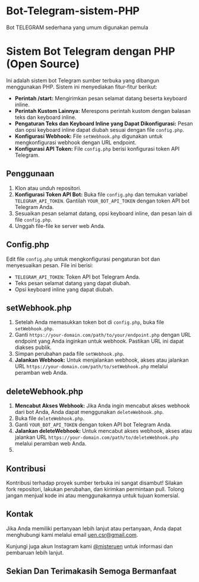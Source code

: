 # Bot-Telegram-sistem-PHP
Bot TELEGRAM sederhana yang umum digunakan pemula 
# Sistem Bot Telegram dengan PHP (Open Source)

Ini adalah sistem bot Telegram sumber terbuka yang dibangun menggunakan PHP. Sistem ini menyediakan fitur-fitur berikut:

- **Perintah /start:** Mengirimkan pesan selamat datang beserta keyboard inline.
- **Perintah Kustom Lainnya:** Merespons perintah kustom dengan balasan teks dan keyboard inline.
- **Pengaturan Teks dan Keyboard Inline yang Dapat Dikonfigurasi:** Pesan dan opsi keyboard inline dapat diubah sesuai dengan file `config.php`.
- **Konfigurasi Webhook:** File `setWebhook.php` digunakan untuk mengkonfigurasi webhook dengan URL endpoint.
- **Konfigurasi API Token:** File `config.php` berisi konfigurasi token API Telegram.

## Penggunaan

1. Klon atau unduh repositori.
2. **Konfigurasi Token API Bot:** Buka file `config.php` dan temukan variabel `TELEGRAM_API_TOKEN`. Gantilah `YOUR_BOT_API_TOKEN` dengan token API bot Telegram Anda.
3. Sesuaikan pesan selamat datang, opsi keyboard inline, dan pesan lain di file `config.php`.
4. Unggah file-file ke server web Anda.

## Config.php

Edit file `config.php` untuk mengkonfigurasi pengaturan bot dan menyesuaikan pesan. File ini berisi:

- `TELEGRAM_API_TOKEN`: Token API bot Telegram Anda.
- Teks pesan selamat datang yang dapat diubah.
- Opsi keyboard inline yang dapat diubah.

## setWebhook.php

1. Setelah Anda memasukkan token bot di `config.php`, buka file `setWebhook.php`.
2. Ganti `https://your-domain.com/path/to/your/endpoint.php` dengan URL endpoint yang Anda inginkan untuk webhook. Pastikan URL ini dapat diakses publik.
3. Simpan perubahan pada file `setWebhook.php`.
4. **Jalankan Webhook:** Untuk menjalankan webhook, akses atau jalankan URL `https://your-domain.com/path/to/setWebhook.php` melalui peramban web Anda.

## deleteWebhook.php

1. **Mencabut Akses Webhook:** Jika Anda ingin mencabut akses webhook dari bot Anda, Anda dapat menggunakan `deleteWebhook.php`.
2. Buka file `deleteWebhook.php`.
3. Ganti `YOUR_BOT_API_TOKEN` dengan token API bot Telegram Anda.
4. **Jalankan deleteWebhook:** Untuk mencabut akses webhook, akses atau jalankan URL `https://your-domain.com/path/to/deleteWebhook.php` melalui peramban web Anda.
5. 
## Kontribusi

Kontribusi terhadap proyek sumber terbuka ini sangat disambut! Silakan fork repositori, lakukan perubahan, dan kirimkan permintaan pull. Tolong jangan menjual kode ini atau menggunakannya untuk tujuan komersial.

## Kontak

Jika Anda memiliki pertanyaan lebih lanjut atau pertanyaan, Anda dapat menghubungi kami melalui email [uen.csr@gmail.com](mailto:uen.csr@gmail.com).

Kunjungi juga akun Instagram kami [@misteruen](https://www.instagram.com/misteruen/) untuk informasi dan pembaruan lebih lanjut.

## Sekian Dan Terimakasih Semoga Bermanfaat
